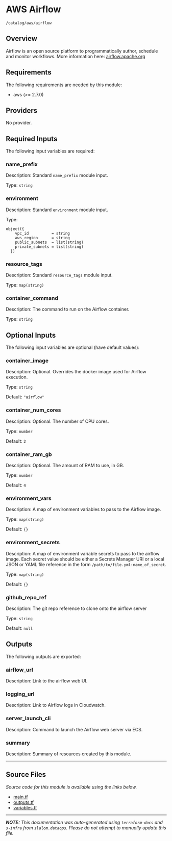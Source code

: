 
# AWS Airflow

`/catalog/aws/airflow`

## Overview


Airflow is an open source platform to programmatically author, schedule and monitor workflows. More information here: [airflow.apache.org](https://airflow.apache.org/)

## Requirements

The following requirements are needed by this module:

- aws (>= 2.7.0)

## Providers

No provider.

## Required Inputs

The following input variables are required:

### name\_prefix

Description: Standard `name_prefix` module input.

Type: `string`

### environment

Description: Standard `environment` module input.

Type:

```hcl
object({
    vpc_id          = string
    aws_region      = string
    public_subnets  = list(string)
    private_subnets = list(string)
  })
```

### resource\_tags

Description: Standard `resource_tags` module input.

Type: `map(string)`

### container\_command

Description: The command to run on the Airflow container.

Type: `string`

## Optional Inputs

The following input variables are optional (have default values):

### container\_image

Description: Optional. Overrides the docker image used for Airflow execution.

Type: `string`

Default: `"airflow"`

### container\_num\_cores

Description: Optional. The number of CPU cores.

Type: `number`

Default: `2`

### container\_ram\_gb

Description: Optional. The amount of RAM to use, in GB.

Type: `number`

Default: `4`

### environment\_vars

Description: A map of environment variables to pass to the Airflow image.

Type: `map(string)`

Default: `{}`

### environment\_secrets

Description: A map of environment variable secrets to pass to the airflow image. Each secret value should be either a
Secrets Manager URI or a local JSON or YAML file reference in the form `/path/to/file.yml:name_of_secret`.

Type: `map(string)`

Default: `{}`

### github\_repo\_ref

Description: The git repo reference to clone onto the airflow server

Type: `string`

Default: `null`

## Outputs

The following outputs are exported:

### airflow\_url

Description: Link to the airflow web UI.

### logging\_url

Description: Link to Airflow logs in Cloudwatch.

### server\_launch\_cli

Description: Command to launch the Airflow web server via ECS.

### summary

Description: Summary of resources created by this module.

---------------------

## Source Files

_Source code for this module is available using the links below._

* [main.tf](https://github.com/slalom-ggp/dataops-infra/tree/main//catalog/aws/airflow/main.tf)
* [outputs.tf](https://github.com/slalom-ggp/dataops-infra/tree/main//catalog/aws/airflow/outputs.tf)
* [variables.tf](https://github.com/slalom-ggp/dataops-infra/tree/main//catalog/aws/airflow/variables.tf)

---------------------

_**NOTE:** This documentation was auto-generated using
`terraform-docs` and `s-infra` from `slalom.dataops`.
Please do not attempt to manually update this file._
